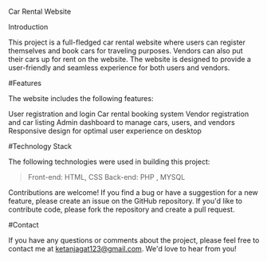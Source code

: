 Car Rental Website

Introduction

This project is a full-fledged car rental website where users can register themselves and book cars for traveling purposes. Vendors can also put their cars up for rent on the website. The website is designed to provide a user-friendly and seamless experience for both users and vendors.

#Features

The website includes the following features:

User registration and login
Car rental booking system
Vendor registration and car listing
Admin dashboard to manage cars, users, and vendors
Responsive design for optimal user experience on desktop

#Technology Stack

The following technologies were used in building this project:
>Front-end: HTML, CSS
>Back-end: PHP , MYSQL


Contributions are welcome! If you find a bug or have a suggestion for a new feature, please create an issue on the GitHub repository. If you'd like to contribute code, please fork the repository and create a pull request.

#Contact

If you have any questions or comments about the project, please feel free to contact me at ketanjagat123@gmail.com. We'd love to hear from you!
